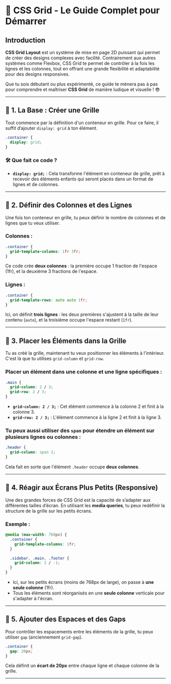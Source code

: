 # 🎉 CSS Grid - Le Guide Complet pour Démarrer

## Introduction

**CSS Grid Layout** est un système de mise en page 2D puissant qui permet de créer des designs complexes avec facilité. Contrairement aux autres systèmes comme Flexbox, CSS Grid te permet de contrôler à la fois les lignes et les colonnes, tout en offrant une grande flexibilité et adaptabilité pour des designs responsives.

Que tu sois débutant ou plus expérimenté, ce guide te mènera pas à pas pour comprendre et maîtriser **CSS Grid** de manière ludique et visuelle ! 😎

---

## 🧱 1. La Base : Créer une Grille

Tout commence par la définition d'un conteneur en grille. Pour ce faire, il suffit d’ajouter `display: grid` à ton élément.

```css
.container {
  display: grid;
}
```

### 🛠️ Que fait ce code ?

- **`display: grid;`** : Cela transforme l'élément en conteneur de grille, prêt à recevoir des éléments enfants qui seront placés dans un format de lignes et de colonnes.

---

## 📏 2. Définir des Colonnes et des Lignes

Une fois ton conteneur en grille, tu peux définir le nombre de colonnes et de lignes que tu veux utiliser.

### Colonnes :

```css
.container {
  grid-template-columns: 1fr 3fr;
}
```
Ce code crée **deux colonnes** : la première occupe 1 fraction de l'espace (1fr), et la deuxième 3 fractions de l'espace.

### Lignes :

```css
.container {
  grid-template-rows: auto auto 1fr;
}
```

Ici, on définit **trois lignes** : les deux premières s'ajustent à la taille de leur contenu (`auto`), et la troisième occupe l'espace restant (`1fr`).

---

## 🧩 3. Placer les Éléments dans la Grille

Tu as créé la grille, maintenant tu veux positionner les éléments à l'intérieur. C'est là que tu utilises `grid-column` et `grid-row`.

### Placer un élément dans une colonne et une ligne spécifiques :

```css
.main {
  grid-column: 2 / 3;
  grid-row: 2 / 3;
}
```

- **`grid-column: 2 / 3;`** : Cet élément commence à la colonne 2 et finit à la colonne 3.
- **`grid-row: 2 / 3;`** : L'élément commence à la ligne 2 et finit à la ligne 3.

### Tu peux aussi utiliser des `span` pour étendre un élément sur plusieurs lignes ou colonnes :

```css
.header {
  grid-column: span 2;
}
```

Cela fait en sorte que l'élément `.header` occupe **deux colonnes**.

---

## 🔄 4. Réagir aux Écrans Plus Petits (Responsive)

Une des grandes forces de CSS Grid est la capacité de s’adapter aux différentes tailles d’écran. En utilisant les **media queries**, tu peux redéfinir la structure de la grille sur les petits écrans.

### Exemple :

```css
@media (max-width: 768px) {
  .container {
    grid-template-columns: 1fr;
  }

  .sidebar, .main, .footer {
    grid-column: 1 / -1;
  }
}
```

- Ici, sur les petits écrans (moins de 768px de large), on passe à **une seule colonne** (1fr).
- Tous les éléments sont réorganisés en une **seule colonne** verticale pour s'adapter à l'écran.

---

## 🎨 5. Ajouter des Espaces et des Gaps

Pour contrôler les espacements entre les éléments de la grille, tu peux utiliser `gap` (anciennement `grid-gap`).

```css
.container {
  gap: 20px;
}
```

Cela définit un **écart de 20px** entre chaque ligne et chaque colonne de la grille.

---